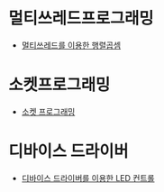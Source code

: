 # 멀티쓰레드프로그래밍
* [멀티쓰레드를 이용한 행렬곱셈](https://github.com/kunwoo3121/Matrix-Multiplication-With-Multithreaded-Programming)

# 소켓프로그래밍
* [소켓 프로그래밍](https://github.com/kunwoo3121/Socket_Programming)

# 디바이스 드라이버
* [디바이스 드라이버를 이용한 LED 컨트롤](https://github.com/kunwoo3121/Sense_hat_LED)
